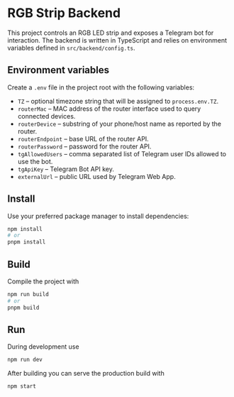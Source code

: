 # RGB Strip Backend

This project controls an RGB LED strip and exposes a Telegram bot for interaction. The backend is written in TypeScript and relies on environment variables defined in `src/backend/config.ts`.

## Environment variables

Create a `.env` file in the project root with the following variables:

-   `TZ` – optional timezone string that will be assigned to `process.env.TZ`.
-   `routerMac` – MAC address of the router interface used to query connected devices.
-   `routerDevice` – substring of your phone/host name as reported by the router.
-   `routerEndpoint` – base URL of the router API.
-   `routerPassword` – password for the router API.
-   `tgAllowedUsers` – comma separated list of Telegram user IDs allowed to use the bot.
-   `tgApiKey` – Telegram Bot API key.
-   `externalUrl` – public URL used by Telegram Web App.

## Install

Use your preferred package manager to install dependencies:

```bash
npm install
# or
pnpm install
```

## Build

Compile the project with

```bash
npm run build
# or
pnpm build
```

## Run

During development use

```bash
npm run dev
```

After building you can serve the production build with

```bash
npm start
```
